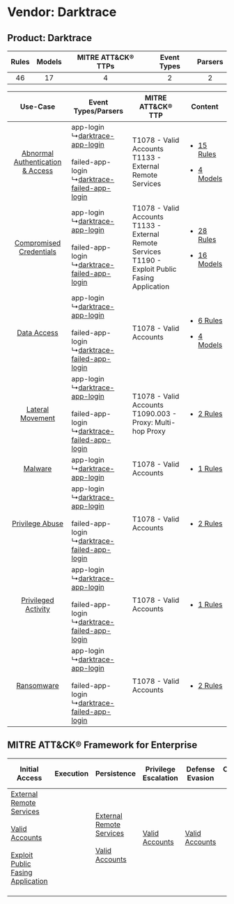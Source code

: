 Vendor: Darktrace
=================
Product: Darktrace
------------------
| Rules | Models | MITRE ATT&CK® TTPs | Event Types | Parsers |
|:-----:|:------:|:------------------:|:-----------:|:-------:|
|  46   |   17   |         4          |      2      |    2    |

|    Use-Case    | Event Types/Parsers    | MITRE ATT&CK® TTP    | Content    |
|:----:| ---- | ---- | ---- |
| [Abnormal Authentication & Access](../../../UseCases/uc_abnormal_authentication_&_access.md) |  app-login<br> ↳[darktrace-app-login](Ps/pC_darktraceapplogin.md)<br><br> failed-app-login<br> ↳[darktrace-failed-app-login](Ps/pC_darktracefailedapplogin.md)<br> | T1078 - Valid Accounts<br>T1133 - External Remote Services<br>    | [<ul><li>15 Rules</li></ul><ul><li>4 Models</li></ul>](RM/r_m_darktrace_darktrace_Abnormal_Authentication_&_Access.md) |
|          [Compromised Credentials](../../../UseCases/uc_compromised_credentials.md)          |  app-login<br> ↳[darktrace-app-login](Ps/pC_darktraceapplogin.md)<br><br> failed-app-login<br> ↳[darktrace-failed-app-login](Ps/pC_darktracefailedapplogin.md)<br> | T1078 - Valid Accounts<br>T1133 - External Remote Services<br>T1190 - Exploit Public Fasing Application<br> | [<ul><li>28 Rules</li></ul><ul><li>16 Models</li></ul>](RM/r_m_darktrace_darktrace_Compromised_Credentials.md)         |
|    [Data Access](../../../UseCases/uc_data_access.md)    |  app-login<br> ↳[darktrace-app-login](Ps/pC_darktraceapplogin.md)<br><br> failed-app-login<br> ↳[darktrace-failed-app-login](Ps/pC_darktracefailedapplogin.md)<br> | T1078 - Valid Accounts<br>    | [<ul><li>6 Rules</li></ul><ul><li>4 Models</li></ul>](RM/r_m_darktrace_darktrace_Data_Access.md)    |
|    [Lateral Movement](../../../UseCases/uc_lateral_movement.md)    |  app-login<br> ↳[darktrace-app-login](Ps/pC_darktraceapplogin.md)<br><br> failed-app-login<br> ↳[darktrace-failed-app-login](Ps/pC_darktracefailedapplogin.md)<br> | T1078 - Valid Accounts<br>T1090.003 - Proxy: Multi-hop Proxy<br>    | [<ul><li>2 Rules</li></ul>](RM/r_m_darktrace_darktrace_Lateral_Movement.md)    |
|    [Malware](../../../UseCases/uc_malware.md)    |  app-login<br> ↳[darktrace-app-login](Ps/pC_darktraceapplogin.md)<br>    | T1078 - Valid Accounts<br>    | [<ul><li>1 Rules</li></ul>](RM/r_m_darktrace_darktrace_Malware.md)    |
|    [Privilege Abuse](../../../UseCases/uc_privilege_abuse.md)    |  app-login<br> ↳[darktrace-app-login](Ps/pC_darktraceapplogin.md)<br><br> failed-app-login<br> ↳[darktrace-failed-app-login](Ps/pC_darktracefailedapplogin.md)<br> | T1078 - Valid Accounts<br>    | [<ul><li>2 Rules</li></ul>](RM/r_m_darktrace_darktrace_Privilege_Abuse.md)    |
|    [Privileged Activity](../../../UseCases/uc_privileged_activity.md)    |  app-login<br> ↳[darktrace-app-login](Ps/pC_darktraceapplogin.md)<br><br> failed-app-login<br> ↳[darktrace-failed-app-login](Ps/pC_darktracefailedapplogin.md)<br> | T1078 - Valid Accounts<br>    | [<ul><li>1 Rules</li></ul>](RM/r_m_darktrace_darktrace_Privileged_Activity.md)    |
|    [Ransomware](../../../UseCases/uc_ransomware.md)    |  app-login<br> ↳[darktrace-app-login](Ps/pC_darktraceapplogin.md)<br><br> failed-app-login<br> ↳[darktrace-failed-app-login](Ps/pC_darktracefailedapplogin.md)<br> | T1078 - Valid Accounts<br>    | [<ul><li>2 Rules</li></ul>](RM/r_m_darktrace_darktrace_Ransomware.md)    |

MITRE ATT&CK® Framework for Enterprise
--------------------------------------
| Initial Access                                                                                                                                                                                                                         | Execution | Persistence                                                                                                                                      | Privilege Escalation                                                | Defense Evasion                                                     | Credential Access | Discovery | Lateral Movement | Collection | Command and Control                                                                                                                       | Exfiltration | Impact |
| -------------------------------------------------------------------------------------------------------------------------------------------------------------------------------------------------------------------------------------- | --------- | ------------------------------------------------------------------------------------------------------------------------------------------------ | ------------------------------------------------------------------- | ------------------------------------------------------------------- | ----------------- | --------- | ---------------- | ---------- | ----------------------------------------------------------------------------------------------------------------------------------------- | ------------ | ------ |
| [External Remote Services](https://attack.mitre.org/techniques/T1133)<br><br>[Valid Accounts](https://attack.mitre.org/techniques/T1078)<br><br>[Exploit Public Fasing Application](https://attack.mitre.org/techniques/T1190)<br><br> |           | [External Remote Services](https://attack.mitre.org/techniques/T1133)<br><br>[Valid Accounts](https://attack.mitre.org/techniques/T1078)<br><br> | [Valid Accounts](https://attack.mitre.org/techniques/T1078)<br><br> | [Valid Accounts](https://attack.mitre.org/techniques/T1078)<br><br> |                   |           |                  |            | [Proxy: Multi-hop Proxy](https://attack.mitre.org/techniques/T1090/003)<br><br>[Proxy](https://attack.mitre.org/techniques/T1090)<br><br> |              |        |